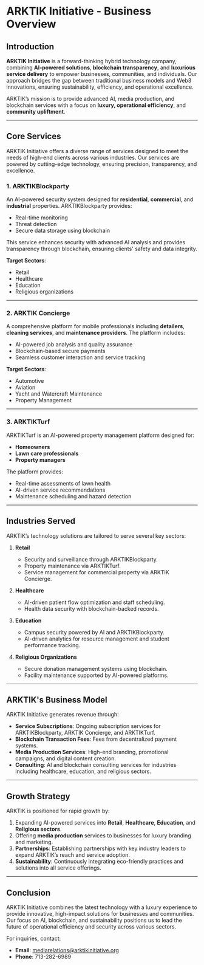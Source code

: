 
# ARKTIK Initiative - Business Overview

## Introduction

**ARKTIK Initiative** is a forward-thinking hybrid technology company, combining **AI-powered solutions**, **blockchain transparency**, and **luxurious service delivery** to empower businesses, communities, and individuals. Our approach bridges the gap between traditional business models and Web3 innovations, ensuring sustainability, efficiency, and operational excellence.

ARKTIK’s mission is to provide advanced AI, media production, and blockchain services with a focus on **luxury, operational efficiency**, and **community upliftment**.

---

## Core Services

ARKTIK Initiative offers a diverse range of services designed to meet the needs of high-end clients across various industries. Our services are powered by cutting-edge technology, ensuring precision, transparency, and excellence.

### 1. **ARKTIKBlockparty**
An AI-powered security system designed for **residential**, **commercial**, and **industrial** properties. ARKTIKBlockparty provides:
- Real-time monitoring
- Threat detection
- Secure data storage using blockchain

This service enhances security with advanced AI analysis and provides transparency through blockchain, ensuring clients' safety and data integrity.

**Target Sectors**:
- Retail
- Healthcare
- Education
- Religious organizations

---

### 2. **ARKTIK Concierge**
A comprehensive platform for mobile professionals including **detailers**, **cleaning services**, and **maintenance providers**. The platform includes:
- AI-powered job analysis and quality assurance
- Blockchain-based secure payments
- Seamless customer interaction and service tracking

**Target Sectors**:
- Automotive
- Aviation
- Yacht and Watercraft Maintenance
- Property Management

---

### 3. **ARKTIKTurf**
ARKTIKTurf is an AI-powered property management platform designed for:
- **Homeowners**
- **Lawn care professionals**
- **Property managers**

The platform provides:
- Real-time assessments of lawn health
- AI-driven service recommendations
- Maintenance scheduling and hazard detection

---

## Industries Served

ARKTIK’s technology solutions are tailored to serve several key sectors:

1. **Retail**
   - Security and surveillance through ARKTIKBlockparty.
   - Property maintenance via ARKTIKTurf.
   - Service management for commercial property via ARKTIK Concierge.

2. **Healthcare**
   - AI-driven patient flow optimization and staff scheduling.
   - Health data security with blockchain-backed records.

3. **Education**
   - Campus security powered by AI and ARKTIKBlockparty.
   - AI-driven analytics for resource management and student performance tracking.

4. **Religious Organizations**
   - Secure donation management systems using blockchain.
   - Facility maintenance supported by AI-powered platforms.

---

## ARKTIK's Business Model

ARKTIK Initiative generates revenue through:
- **Service Subscriptions**: Ongoing subscription services for ARKTIKBlockparty, ARKTIK Concierge, and ARKTIKTurf.
- **Blockchain Transaction Fees**: Fees from decentralized payment systems.
- **Media Production Services**: High-end branding, promotional campaigns, and digital content creation.
- **Consulting**: AI and blockchain consulting services for industries including healthcare, education, and religious sectors.

---

## Growth Strategy

ARKTIK is positioned for rapid growth by:
1. Expanding AI-powered services into **Retail**, **Healthcare**, **Education**, and **Religious sectors**.
2. Offering **media production** services to businesses for luxury branding and marketing.
3. **Partnerships**: Establishing partnerships with key industry leaders to expand ARKTIK’s reach and service adoption.
4. **Sustainability**: Continuously integrating eco-friendly practices and solutions into all service offerings.

---

## Conclusion

ARKTIK Initiative combines the latest technology with a luxury experience to provide innovative, high-impact solutions for businesses and communities. Our focus on AI, blockchain, and sustainability positions us to lead the future of operational efficiency and security across various sectors.

For inquiries, contact:
- **Email**: mediarelations@arktikinitiative.org
- **Phone**: 713-282-6989
